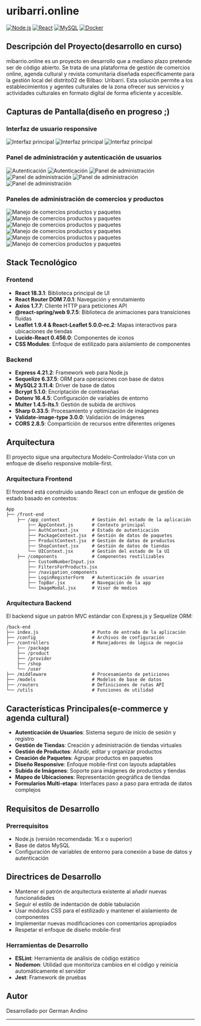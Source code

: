 # uribarri.online 

[![Node.js](https://img.shields.io/badge/Node.js-339933?style=flat&logo=nodedotjs&logoColor=white)](https://nodejs.org/)
[![React](https://img.shields.io/badge/React-61DAFB?style=flat&logo=react&logoColor=black)](https://reactjs.org/)
[![MySQL](https://img.shields.io/badge/MySQL-4479A1?style=flat&logo=mysql&logoColor=white)](https://www.mysql.com/)
[![Docker](https://img.shields.io/badge/Docker-2496ED?style=flat&logo=docker&logoColor=white)](https://www.docker.com/)



## Descripción del Proyecto(desarrollo en curso)

mibarrio.online es un proyecto en desarrollo que a mediano plazo pretende ser de código abierto. Se trata de una plataforma de gestión de comercios online, agenda cultural y revista comunitaria diseñada específicamente para la gestión local del distrito02 de Bilbao: Uribarri. Esta solución permite a los establecimientos y agentes culturales de la zona ofrecer sus servicios y actividades culturales en formato digital de forma eficiente y accesible.

## Capturas de Pantalla(diseño en progreso ;)

### Interfaz de usuario responsive
![Interfaz principal](docs/screenshots/1.png)
![Interfaz principal](docs/screenshots/2.png)
![Interfaz principal](docs/screenshots/3.png)

### Panel de administración y autenticación de usuarios
![Autenticación](docs/screenshots/4.png)
![Autenticación](docs/screenshots/5.png)
![Panel de administración](docs/screenshots/6.png)
![Panel de administración](docs/screenshots/7.png)
![Panel de administración](docs/screenshots/8.png)
![Panel de administración](docs/screenshots/9.png)

### Paneles de administración de comercios y productos
![Manejo de comercios productos y paquetes](docs/screenshots/10.png)
![Manejo de comercios productos y paquetes](docs/screenshots/11.png)
![Manejo de comercios productos y paquetes](docs/screenshots/12.png)
![Manejo de comercios productos y paquetes](docs/screenshots/13.png)
![Manejo de comercios productos y paquetes](docs/screenshots/14.png)
![Manejo de comercios productos y paquetes](docs/screenshots/15.png)

## Stack Tecnológico

### Frontend
- **React 18.3.1**: Biblioteca principal de UI
- **React Router DOM 7.0.1**: Navegación y enrutamiento
- **Axios 1.7.7**: Cliente HTTP para peticiones API
- **@react-spring/web 9.7.5**: Biblioteca de animaciones para transiciones fluidas
- **Leaflet 1.9.4 & React-Leaflet 5.0.0-rc.2**: Mapas interactivos para ubicaciones de tiendas
- **Lucide-React 0.456.0**: Componentes de iconos
- **CSS Modules**: Enfoque de estilizado para aislamiento de componentes

### Backend
- **Express 4.21.2**: Framework web para Node.js
- **Sequelize 6.37.5**: ORM para operaciones con base de datos
- **MySQL2 3.11.4**: Driver de base de datos
- **Bcrypt 5.1.0**: Encriptación de contraseñas
- **Dotenv 16.4.5**: Configuración de variables de entorno
- **Multer 1.4.5-lts.1**: Gestión de subida de archivos
- **Sharp 0.33.5**: Procesamiento y optimización de imágenes
- **Validate-image-type 3.0.0**: Validación de imágenes
- **CORS 2.8.5**: Compartición de recursos entre diferentes orígenes

## Arquitectura

El proyecto sigue una arquitectura Modelo-Controlador-Vista con un enfoque de diseño responsive mobile-first.

### Arquitectura Frontend

El frontend está construido usando React con un enfoque de gestión de estado basado en contextos:

```
App
├── /front-end    
    ├── /app_context            # Gestión del estado de la aplicación
        ├── AppContext.js       # Contexto principal
        ├── AuthContext.jsx     # Estado de autenticación
        ├── PackageContext.jsx  # Gestión de datos de paquetes
        ├── ProductContext.jsx  # Gestión de datos de productos
        ├── ShopContext.jsx     # Gestión de datos de tiendas
        └── UIContext.jsx       # Gestión del estado de la UI
    ├── /components             # Componentes reutilizables
        ├── CustomNumberInput.jsx
        ├── FiltersForProducts.jsx
        ├── /navigation_components
        ├── LoginRegisterForm   # Autenticación de usuarios
        ├── TopBar.jsx          # Navegación de la app
        └── ImageModal.jsx      # Visor de medios
```

### Arquitectura Backend

El backend sigue un patrón MVC estándar con Express.js y Sequelize ORM:

```
/back-end
├── index.js                    # Punto de entrada de la aplicación
├── /config                     # Archivos de configuración
├── /controllers                # Manejadores de lógica de negocio
    ├── /package
    ├── /product
    ├── /provider
    ├── /shop
    └── /user
├── /middleware                 # Procesamiento de peticiones
├── /models                     # Modelos de base de datos
├── /routers                    # Definiciones de rutas API
└── /utils                      # Funciones de utilidad
```

## Características Principales(e-commerce y agenda cultural)

- **Autenticación de Usuarios**: Sistema seguro de inicio de sesión y registro
- **Gestión de Tiendas**: Creación y administración de tiendas virtuales
- **Gestión de Productos**: Añadir, editar y organizar productos
- **Creación de Paquetes**: Agrupar productos en paquetes
- **Diseño Responsive**: Enfoque mobile-first con layouts adaptables
- **Subida de Imágenes**: Soporte para imágenes de productos y tiendas
- **Mapeo de Ubicaciones**: Representación geográfica de tiendas
- **Formularios Multi-etapa**: Interfaces paso a paso para entrada de datos complejos

## Requisitos de Desarrollo

### Prerrequisitos
- Node.js (versión recomendada: 16.x o superior)
- Base de datos MySQL
- Configuración de variables de entorno para conexión a base de datos y autenticación

## Directrices de Desarrollo

- Mantener el patrón de arquitectura existente al añadir nuevas funcionalidades
- Seguir el estilo de indentación de doble tabulación
- Usar módulos CSS para el estilizado y mantener el aislamiento de componentes
- Implementar nuevas modificaciones con comentarios apropiados
- Respetar el enfoque de diseño mobile-first

### Herramientas de Desarrollo
- **ESLint**: Herramienta de análisis de código estático
- **Nodemon**: Utilidad que monitoriza cambios en el código y reinicia automáticamente el servidor
- **Jest**: Framework de pruebas


## Autor

Desarrollado por German Andino

---

